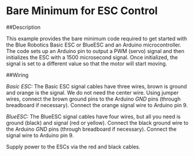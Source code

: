 Bare Minimum for ESC Control
============================

##Description

This example provides the bare minimum code required to get started with the Blue Robotics Basic ESC or BlueESC and an Arduino microcontroller. The code sets up an Arduino pin to output a PWM (servo) signal and then initializes the ESC with a 1500 microsecond signal. Once initialized, the signal is set to a different value so that the motor will start moving.

##Wiring

*Basic ESC:* The Basic ESC signal cables have three wires, brown is ground and orange is the signal. We do not need the center wire. Using jumper wires, connect the brown ground pins to the Arduino *GND* pins (through breadboard if necessary). Connect the orange signal wire to Arduino pin 9.

*BlueESC:* The BlueESC signal cables have four wires, but all you need is ground (black) and signal (red or yellow). Connect the black ground wire to the Arduino *GND* pins (through breadboard if necessary). Connect the signal wire to Arduino pin 9.

Supply power to the ESCs via the red and black cables.
